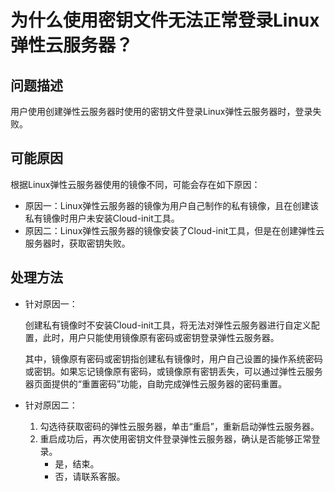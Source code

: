 # 为什么使用密钥文件无法正常登录Linux弹性云服务器？<a name="ZH-CN_TOPIC_0031734664"></a>

## 问题描述<a name="zh-cn_topic_0031703610_section563002281179"></a>

用户使用创建弹性云服务器时使用的密钥文件登录Linux弹性云服务器时，登录失败。

## 可能原因<a name="zh-cn_topic_0031703610_section379062211192"></a>

根据Linux弹性云服务器使用的镜像不同，可能会存在如下原因：

-   原因一：Linux弹性云服务器的镜像为用户自己制作的私有镜像，且在创建该私有镜像时用户未安装Cloud-init工具。
-   原因二：Linux弹性云服务器的镜像安装了Cloud-init工具，但是在创建弹性云服务器时，获取密钥失败。

## 处理方法<a name="zh-cn_topic_0031703610_section32757467113923"></a>

-   针对原因一：

    创建私有镜像时不安装Cloud-init工具，将无法对弹性云服务器进行自定义配置，此时，用户只能使用镜像原有密码或密钥登录弹性云服务器。

    其中，镜像原有密码或密钥指创建私有镜像时，用户自己设置的操作系统密码或密钥。如果忘记镜像原有密码，或镜像原有密钥丢失，可以通过弹性云服务器页面提供的“重置密码”功能，自助完成弹性云服务器的密码重置。

-   针对原因二：
    1.  勾选待获取密码的弹性云服务器，单击“重启”，重新启动弹性云服务器。
    2.  重启成功后，再次使用密钥文件登录弹性云服务器，确认是否能够正常登录。
        -   是，结束。
        -   否，请联系客服。



